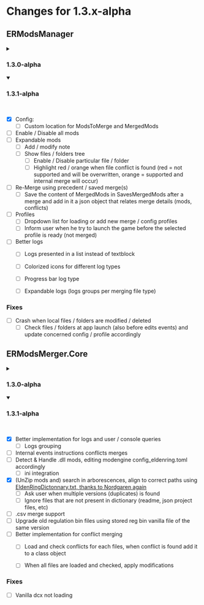 # Changes for 1.3.x-alpha

## ERModsManager
<details>
<summary><h3>1.3.0-alpha</h3></summary>
<br>

- [x] Creation of the visual app
- [x] File(s) Drag & Drop
- [x] Arrange mod priority by dragging them up or down
- [x] Enable/Disable/Delete mod(s) via checkboxes and buttons
- [x] First launch scenario: extract embedded files to app data folder, ask user game path if not found
- [x] Config:
  - [x] Re-set game path (file dialog)
  - [x] Open local app data folder
- [x] Help & Credits
- [x] Save actives mods & arrangements (priorities) in config

</details>

<details open>
<summary><h3>1.3.1-alpha</h3></summary>
<br>

- [x] Config:
  - [ ] Custom location for ModsToMerge and MergedMods
- [ ] Enable / Disable all mods
- [ ] Expandable mods
  - [ ] Add / modify note
  - [ ] Show files / folders tree
    - [ ] Enable / Disable particular file / folder
	- [ ] Highlight red / orange when file conflict is found (red = not supported and will be overwritten, orange = supported and internal merge will occur)
- [ ] Re-Merge using precedent / saved merge(s)
  - [ ] Save the content of MergedMods in SavesMergedMods after a merge and add in it a json object that relates merge details (mods, conflicts)
- [ ] Profiles
  - [ ] Dropdown list for loading or add new merge / config profiles
  - [ ] Inform user when he try to launch the game before the selected profile is ready (not merged)
- [ ] Better logs
  - [ ] Logs presented in a list instead of textblock
  - [ ] Colorized icons for different log types
  - [ ] Progress bar log type
  - [ ] Expandable logs (logs groups per merging file type)
  


### Fixes

- [ ] Crash when local files / folders are modified / deleted
  - [ ] Check files / folders at app launch (also before edits events) and update concerned config / profile accordingly

</details>


## ERModsMerger.Core

<details>
<summary><h3>1.3.0-alpha</h3></summary>
<br>

- [x] Searches of unsuported conflicts + ask user confirmation to continue
- [x] Initial support for the merge of .msgbnd.dcx files
- [x] Partial support for the merge of .emevd.dcx files

- [x] Better implementation for logs and user / console queries
- [x] Read content packed files in game folder instead of unpacking everything by using [BHD5Reader, thanks to Nordgaren](https://github.com/Nordgaren/ERBingoRandomizer/blob/main/src/ERBingoRandomizer/FileHandler/BHD5Reader.cs)
- [x] handle oodle location in SoulsFormats depending of scenarios (console / WPF app)
- [x] UnPack/UnZip embedded resources to AppData
  - [x] Regulations
  - [x] Dictionaries
  - [x] ParamDefs
  - [x] Pre-configured modengine as embedded resource
  
</details>

<details open>
<summary><h3>1.3.1-alpha</h3></summary>
<br>

- [x] Better implementation for logs and user / console queries
  - [ ] Logs grouping
- [ ] Internal events instructions conflicts merges
- [ ] Detect & Handle .dll mods, editing modengine config_eldenring.toml accordingly
  - [ ] ini integration
- [x] (UnZip mods and) search in arborescences, align to correct paths using [EldenRingDictonnary.txt, thanks to Nordgaren again](https://github.com/Nordgaren/UXM-Selective-Unpack/blob/master/UXM/res/EldenRingDictionary.txt)
  - [ ] Ask user when multiple versions (duplicates) is found
  - [ ] Ignore files that are not present in dictionary (readme, json project files, etc)
- [ ] .csv merge support
- [ ] Upgrade old regulation bin files using stored reg bin vanilla file of the same version
- [ ] Better implementation for conflict merging
  - [ ] Load and check conflicts for each files, when conflict is found add it to a class object
  - [ ] When all files are loaded and checked, apply modifications


### Fixes

- [ ] Vanilla dcx not loading

</details>